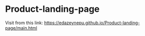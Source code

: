 # Product-landing-page

Visit from this link:
https://edazeynepu.github.io/Product-landing-page/main.html
